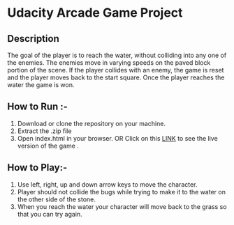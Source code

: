 # Udacity Arcade Game Project

## Description
  The goal of the player is to reach the water, without colliding into any one of the enemies. The enemies move in varying speeds on the paved block portion of the scene. If the player collides with an enemy, the game is reset and the player moves back to the start square. Once the player reaches the water the game is won.
## How to Run :-
 1. Download or clone the repository on your machine.
 2. Extract the .zip file
 3. Open index.html in your browser.
    OR
    Click on this [LINK](https://github.com/RevathiShanmugam/Udacity-project-arcade-game.git) to see the live version of the game .

## How to Play:-
 1. Use left, right, up and down arrow keys to move the character.
 2. Player should not collide the bugs while trying to make it to the water on the other side of the stone.
 3. When you reach the water your character will move back to the grass so that you can try again.